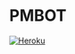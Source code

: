 # PMBOT
[![Heroku](https://www.herokucdn.com/deploy/button.svg)](https://heroku.com/deploy?template=https://github.com/Shareefshaji/PMBOT)

